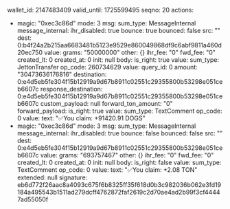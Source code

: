 wallet_id: 2147483409
valid_until: 1725599495
seqno: 20
actions:
  - magic: "0xec3c86d"
    mode: 3
    msg:
      sum_type: MessageInternal
      message_internal:
        ihr_disabled: true
        bounce: true
        bounced: false
        src: ""
        dest: 0:b4f24a2b215aa6683481b5123e9529e860049868df9c6abf9811a460d20ec750
        value:
          grams: "50000000"
          other: {}
        ihr_fee: "0"
        fwd_fee: "0"
        created_lt: 0
        created_at: 0
        init: null
        body:
          is_right: true
          value:
            sum_type: JettonTransfer
            op_code: 260734629
            value:
              query_id: 0
              amount: "30473636176816"
              destination: 0:e4d5eb5fe304f15b12919a9d67b8911c02551c29355800b53298e051ceb6607c
              response_destination: 0:e4d5eb5fe304f15b12919a9d67b8911c02551c29355800b53298e051ceb6607c
              custom_payload: null
              forward_ton_amount: "0"
              forward_payload:
                is_right: true
                value:
                  sum_type: TextComment
                  op_code: 0
                  value:
                    text: "✅You claim: +91420.91 DOGS"
  - magic: "0xec3c86d"
    mode: 3
    msg:
      sum_type: MessageInternal
      message_internal:
        ihr_disabled: true
        bounce: false
        bounced: false
        src: ""
        dest: 0:e4d5eb5fe304f15b12919a9d67b8911c02551c29355800b53298e051ceb6607c
        value:
          grams: "693757467"
          other: {}
        ihr_fee: "0"
        fwd_fee: "0"
        created_lt: 0
        created_at: 0
        init: null
        body:
          is_right: false
          value:
            sum_type: TextComment
            op_code: 0
            value:
              text: "✅You claim: +2.08 TON"
extended: null
signature: eb6d772f26aac8a4093c675f6b8325ff35f618d0b3c982036b062e3fd19184a495543b1511ad279dcff4762872faf2619c2d70ae4ad2b99f3cf44447ad55050f
